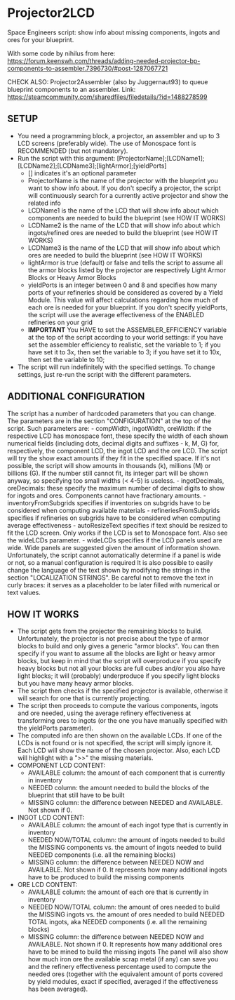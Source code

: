 # Projector2LCD
Space Engineers script: show info about missing components, ingots and ores for your blueprint.

With some code by nihilus from here:
https://forum.keenswh.com/threads/adding-needed-projector-bp-components-to-assembler.7396730/#post-1287067721

CHECK ALSO: Projector2Assembler (also by Juggernaut93) to queue blueprint components to an assembler.
Link: https://steamcommunity.com/sharedfiles/filedetails/?id=1488278599

## SETUP
   - You need a programming block, a projector, an assembler and up to 3 LCD screens (preferably wide).
     The use of Monospace font is RECOMMENDED (but not mandatory).
   - Run the script with this argument: [ProjectorName];[LCDName1];[LCDName2];[LCDName3];[lightArmor];[yieldPorts]
       - [] indicates it's an optional parameter
       - ProjectorName is the name of the projector with the blueprint you want to show info about. If you
           don't specify a projector, the script will continuously search for a currently active projector
           and show the related info
       - LCDName1 is the name of the LCD that will show info about which components are needed to build the
           blueprint (see HOW IT WORKS)
       - LCDName2 is the name of the LCD that will show info about which ingots/refined ores are needed to
           build the blueprint (see HOW IT WORKS)
       - LCDName3 is the name of the LCD that will show info about which ores are needed to build the
           blueprint (see HOW IT WORKS)
       - lightArmor is true (default) or false and tells the script to assume all the armor blocks listed by
           the projector are respectively Light Armor Blocks or Heavy Armor Blocks
       - yieldPorts is an integer between 0 and 8 and specifies how many ports of your refineries should
           be considered as covered by a Yield Module. This value will affect calculations regarding how
           much of each ore is needed for your blueprint. If you don't specify yieldPorts, the script
           will use the average effectiveness of the ENABLED refineries on your grid
       - **IMPORTANT**
		 You HAVE to set the ASSEMBLER_EFFICIENCY variable at the top of the script according to your world
		 settings: if you have set the assembler efficiency to realistic, set the variable to 1; if you have set
		 it to 3x, then set the variable to 3; if you have set it to 10x, then set the variable to 10;
   - The script will run indefinitely with the specified settings. To change settings, just re-run the
       script with the different parameters.

## ADDITIONAL CONFIGURATION
   The script has a number of hardcoded parameters that you can change. The parameters are in the section
   "CONFIGURATION" at the top of the script. Such parameters are:
       - compWidth, ingotWidth, oreWidth: if the respective LCD has monospace font, these specify the width
           of each shown numerical fields (including dots, decimal digits and suffixes - k, M, G) for,
           respectively, the component LCD, the ingot LCD and the ore LCD. The script will try the show
           exact amounts if they fit in the specified space. If it's not possible, the script will show
           amounts in thousands (k), millions (M) or billions (G). If the number still cannot fit, its
           integer part will be shown anyway, so specifying too small widths (< 4-5) is useless.
       - ingotDecimals, oreDecimals: these specify the maximum number of decimal digits to show for ingots
           and ores. Components cannot have fractionary amounts.
       - inventoryFromSubgrids specifies if inventories on subgrids have to be considered when computing
           available materials
       - refineriesFromSubgrids specifies if refineries on subgrids have to be considered when computing
           average effectiveness
       - autoResizeText specifies if text should be resized to fit the LCD screen. Only works if the LCD
           is set to Monospace font. Also see the wideLCDs parameter.
       - wideLCDs specifies if the LCD panels used are wide. Wide panels are suggested given the amount
           of information shown. Unfortunately, the script cannot automatically determine if a panel is
           wide or not, so a manual configuration is required
   It is also possible to easily change the language of the text shown by modifying the strings in the
   section "LOCALIZATION STRINGS". Be careful not to remove the text in curly braces: it serves as
   a placeholder to be later filled with numerical or text values.
       
## HOW IT WORKS
   - The script gets from the projector the remaining blocks to build. Unfortunately, the projector is not
       precise about the type of armor blocks to build and only gives a generic "armor blocks". You can then
       specify if you want to assume all the blocks are light or heavy armor blocks, but keep in mind that
       the script will overproduce if you specify heavy blocks but not all your blocks are full cubes and/or
       you also have light blocks; it will (probably) underproduce if you specify light blocks but you have
       many heavy armor blocks.
   - The script then checks if the specified projector is available, otherwise it will search for one
       that is currently projecting.
   - The script then proceeds to compute the various components, ingots and ore needed, using the average
       refinery effectiveness at transforming ores to ingots (or the one you have manually specified with
       the yieldPorts parameter).
   - The computed info are then shown on the available LCDs. If one of the LCDs is not found or is not
       specified, the script will simply ignore it. Each LCD will show the name of the chosen projector.
       Also, each LCD will highlight with a ">>" the missing materials.
   - COMPONENT LCD CONTENT:
       - AVAILABLE column: the amount of each component that is currently in inventory
       - NEEDED column: the amount needed to build the blocks of the blueprint that still have to be built
       - MISSING column: the difference between NEEDED and AVAILABLE. Not shown if 0.
   - INGOT LCD CONTENT:
       - AVAILABLE column: the amount of each ingot type that is currently in inventory
       - NEEDED NOW/TOTAL column: the amount of ingots needed to build the MISSING components vs. the
           amount of ingots needed to build NEEDED components (i.e. all the remaining blocks)
       - MISSING column: the difference between NEEDED NOW and AVAILABLE. Not shown if 0. It represents
           how many additional ingots have to be produced to build the missing components
   - ORE LCD CONTENT:
       - AVAILABLE column: the amount of each ore that is currently in inventory
       - NEEDED NOW/TOTAL column: the amount of ores needed to build the MISSING ingots vs. the
           amount of ores needed to build NEEDED TOTAL ingots, aka NEEDED components
           (i.e. all the remaining blocks)
       - MISSING column: the difference between NEEDED NOW and AVAILABLE. Not shown if 0. It represents
           how many additional ores have to be mined to build the missing ingots
       The panel will also show how much iron ore the available scrap metal (if any) can save you and
       the refinery effectiveness percentage used to compute the needed ores (together with the equivalent
       amount of ports covered by yield modules, exact if specified, averaged if the effectiveness has
       been averaged).

